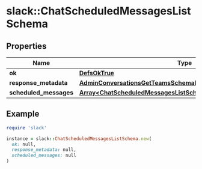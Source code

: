 # slack::ChatScheduledMessagesListSchema

## Properties

| Name | Type | Description | Notes |
| ---- | ---- | ----------- | ----- |
| **ok** | [**DefsOkTrue**](DefsOkTrue.md) |  |  |
| **response_metadata** | [**AdminConversationsGetTeamsSchemaResponseMetadata**](AdminConversationsGetTeamsSchemaResponseMetadata.md) |  |  |
| **scheduled_messages** | [**Array&lt;ChatScheduledMessagesListSchemaScheduledMessagesInner&gt;**](ChatScheduledMessagesListSchemaScheduledMessagesInner.md) |  |  |

## Example

```ruby
require 'slack'

instance = slack::ChatScheduledMessagesListSchema.new(
  ok: null,
  response_metadata: null,
  scheduled_messages: null
)
```

